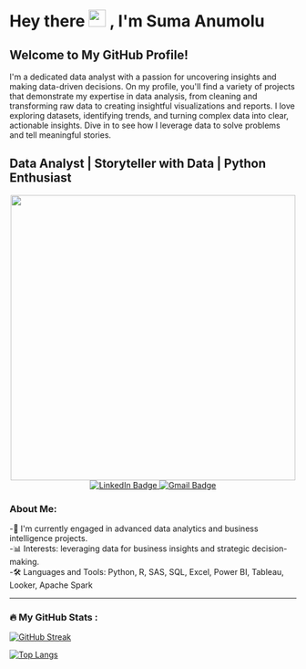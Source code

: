 <h1>
  Hey there 
  <img src="https://media.giphy.com/media/hvRJCLFzcasrR4ia7z/giphy.gif" width="30px"/>
  , I'm Suma Anumolu
</h1>

## Welcome to My GitHub Profile! 
I'm a dedicated data analyst with a passion for uncovering insights and making data-driven decisions. On my profile, you'll find a variety of projects that demonstrate my expertise in data analysis, from cleaning and transforming raw data to creating insightful visualizations and reports. I love exploring datasets, identifying trends, and turning complex data into clear, actionable insights. Dive in to see how I leverage data to solve problems and tell meaningful stories.

## Data Analyst | Storyteller with Data | Python Enthusiast

<div id="header" align="center">
  <img src="https://i.giphy.com/media/v1.Y2lkPTc5MGI3NjExMGhjcndicDRjMmw5dzNmcmwxZnJza3I0eWhuNXNhOWYxdm96czI1NiZlcD12MV9pbnRlcm5hbF9naWZfYnlfaWQmY3Q9Zw/JqmupuTVZYaQX5s094/giphy.gif" width="500"/>
  <div id="badges">
    <a href="https://www.linkedin.com/in/suma-anumolu-345a52163/">
      <img src="https://img.shields.io/badge/LinkedIn-blue?style=for-the-badge&logo=linkedin&logoColor=white" alt="LinkedIn Badge"/>
    </a>
    <a href="mailto:anumolusuma@gmail.com">
      <img src="https://img.shields.io/badge/Gmail-red?style=for-the-badge&logo=gmail&logoColor=white" alt="Gmail Badge"/>
    </a>
  </div>
  </div>
  
### About Me:
-🔭 I'm currently engaged in advanced data analytics and business intelligence projects.
<br>
-📊 Interests: leveraging data for business insights and strategic decision-making.
<br>
-🛠️ Languages and Tools: Python, R, SAS, SQL, Excel, Power BI, Tableau, Looker, Apache Spark

  ---

### :fire: My GitHub Stats :
[![GitHub Streak](http://github-readme-streak-stats.herokuapp.com?user=anumolusuma6&theme=dark&background=000000)](https://git.io/streak-stats)      

[![Top Langs](https://github-readme-stats.vercel.app/api/top-langs/?username=anumolusuma6&layout=compact&theme=vision-friendly-dark)](https://github.com/anuraghazra/github-readme-stats)












